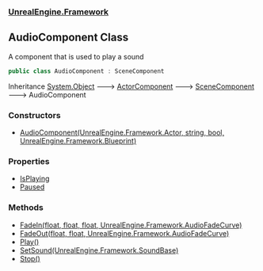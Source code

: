 ### [UnrealEngine.Framework](./UnrealEngine-Framework.md 'UnrealEngine.Framework')
## AudioComponent Class
A component that is used to play a sound  
```csharp
public class AudioComponent : SceneComponent
```
Inheritance [System.Object](https://docs.microsoft.com/en-us/dotnet/api/System.Object 'System.Object') &#129106; [ActorComponent](./UnrealEngine-Framework-ActorComponent.md 'UnrealEngine.Framework.ActorComponent') &#129106; [SceneComponent](./UnrealEngine-Framework-SceneComponent.md 'UnrealEngine.Framework.SceneComponent') &#129106; AudioComponent  
### Constructors
- [AudioComponent(UnrealEngine.Framework.Actor, string, bool, UnrealEngine.Framework.Blueprint)](./UnrealEngine-Framework-AudioComponent-AudioComponent(UnrealEngine-Framework-Actor_string_bool_UnrealEngine-Framework-Blueprint).md 'UnrealEngine.Framework.AudioComponent.AudioComponent(UnrealEngine.Framework.Actor, string, bool, UnrealEngine.Framework.Blueprint)')
### Properties
- [IsPlaying](./UnrealEngine-Framework-AudioComponent-IsPlaying.md 'UnrealEngine.Framework.AudioComponent.IsPlaying')
- [Paused](./UnrealEngine-Framework-AudioComponent-Paused.md 'UnrealEngine.Framework.AudioComponent.Paused')
### Methods
- [FadeIn(float, float, float, UnrealEngine.Framework.AudioFadeCurve)](./UnrealEngine-Framework-AudioComponent-FadeIn(float_float_float_UnrealEngine-Framework-AudioFadeCurve).md 'UnrealEngine.Framework.AudioComponent.FadeIn(float, float, float, UnrealEngine.Framework.AudioFadeCurve)')
- [FadeOut(float, float, UnrealEngine.Framework.AudioFadeCurve)](./UnrealEngine-Framework-AudioComponent-FadeOut(float_float_UnrealEngine-Framework-AudioFadeCurve).md 'UnrealEngine.Framework.AudioComponent.FadeOut(float, float, UnrealEngine.Framework.AudioFadeCurve)')
- [Play()](./UnrealEngine-Framework-AudioComponent-Play().md 'UnrealEngine.Framework.AudioComponent.Play()')
- [SetSound(UnrealEngine.Framework.SoundBase)](./UnrealEngine-Framework-AudioComponent-SetSound(UnrealEngine-Framework-SoundBase).md 'UnrealEngine.Framework.AudioComponent.SetSound(UnrealEngine.Framework.SoundBase)')
- [Stop()](./UnrealEngine-Framework-AudioComponent-Stop().md 'UnrealEngine.Framework.AudioComponent.Stop()')
